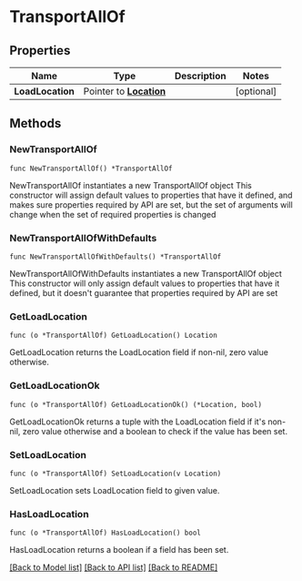 # TransportAllOf

## Properties

Name | Type | Description | Notes
------------ | ------------- | ------------- | -------------
**LoadLocation** | Pointer to [**Location**](location.md) |  | [optional] 

## Methods

### NewTransportAllOf

`func NewTransportAllOf() *TransportAllOf`

NewTransportAllOf instantiates a new TransportAllOf object
This constructor will assign default values to properties that have it defined,
and makes sure properties required by API are set, but the set of arguments
will change when the set of required properties is changed

### NewTransportAllOfWithDefaults

`func NewTransportAllOfWithDefaults() *TransportAllOf`

NewTransportAllOfWithDefaults instantiates a new TransportAllOf object
This constructor will only assign default values to properties that have it defined,
but it doesn't guarantee that properties required by API are set

### GetLoadLocation

`func (o *TransportAllOf) GetLoadLocation() Location`

GetLoadLocation returns the LoadLocation field if non-nil, zero value otherwise.

### GetLoadLocationOk

`func (o *TransportAllOf) GetLoadLocationOk() (*Location, bool)`

GetLoadLocationOk returns a tuple with the LoadLocation field if it's non-nil, zero value otherwise
and a boolean to check if the value has been set.

### SetLoadLocation

`func (o *TransportAllOf) SetLoadLocation(v Location)`

SetLoadLocation sets LoadLocation field to given value.

### HasLoadLocation

`func (o *TransportAllOf) HasLoadLocation() bool`

HasLoadLocation returns a boolean if a field has been set.


[[Back to Model list]](../README.md#documentation-for-models) [[Back to API list]](../README.md#documentation-for-api-endpoints) [[Back to README]](../README.md)


